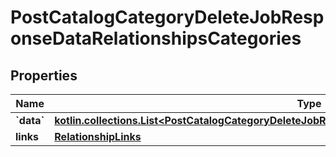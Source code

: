
# PostCatalogCategoryDeleteJobResponseDataRelationshipsCategories

## Properties
| Name | Type | Description | Notes |
| ------------ | ------------- | ------------- | ------------- |
| **&#x60;data&#x60;** | [**kotlin.collections.List&lt;PostCatalogCategoryDeleteJobResponseDataRelationshipsCategoriesDataInner&gt;**](PostCatalogCategoryDeleteJobResponseDataRelationshipsCategoriesDataInner.md) |  |  [optional] |
| **links** | [**RelationshipLinks**](RelationshipLinks.md) |  |  [optional] |



